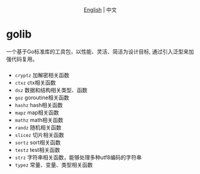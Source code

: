 <p align="center">
    <br> <a href="README.md">English</a> | 中文
</p>

# golib
一个基于Go标准库的工具包，以性能、灵活、简洁为设计目标, 通过引入泛型来加强代码复用。

###
* ``cryptz`` 加解密相关函数
* ``ctxz`` ctx相关函数
* ``dsz`` 数据和结构相关类型、函数
* ``goz`` goroutine相关函数
* ``hashz`` hash相关函数
* ``mapz`` map相关函数
* ``mathz`` math相关函数
* ``randz`` 随机相关函数
* ``slicez`` 切片相关函数
* ``sortz`` sort相关函数
* ``testz`` test相关函数
* ``strz`` 字符串相关函数，能够处理多种utf8编码的字符串
* ``typez`` 常量、变量、类型相关函数
